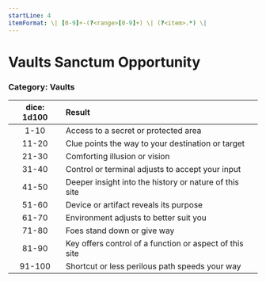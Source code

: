 ```yaml
---
startLine: 4
itemFormat: \| [0-9]+-(?<range>[0-9]+) \| (?<item>.*) \|
---
```

# Vaults Sanctum Opportunity
### Category: Vaults

| dice: 1d100 | Result |
|:----:|:-------|
| 1-10 | Access to a secret or protected area |
| 11-20 | Clue points the way to your destination or target |
| 21-30 | Comforting illusion or vision |
| 31-40 | Control or terminal adjusts to accept your input |
| 41-50 | Deeper insight into the history or nature of this site |
| 51-60 | Device or artifact reveals its purpose |
| 61-70 | Environment adjusts to better suit you |
| 71-80 | Foes stand down or give way |
| 81-90 | Key offers control of a function or aspect of this site |
| 91-100 | Shortcut or less perilous path speeds your way |